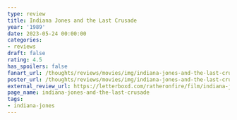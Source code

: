```yaml
---
type: review
title: Indiana Jones and the Last Crusade
year: '1989'
date: 2023-05-24 00:00:00
categories:
- reviews
draft: false
rating: 4.5
has_spoilers: false
fanart_url: /thoughts/reviews/movies/img/indiana-jones-and-the-last-crusade_fanart.png
poster_url: /thoughts/reviews/movies/img/indiana-jones-and-the-last-crusade_poster.png
external_review_url: https://letterboxd.com/ratheronfire/film/indiana-jones-and-the-last-crusade/
page_name: indiana-jones-and-the-last-crusade
tags:
- indiana-jones
---
```


